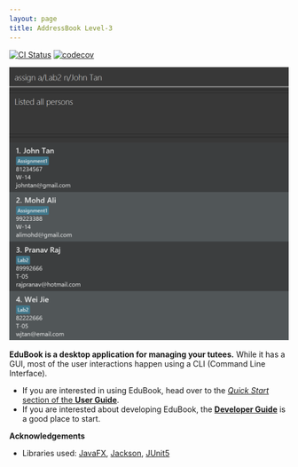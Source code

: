 ```yaml
---
layout: page
title: AddressBook Level-3
---
```


[![CI Status](https://github.com/AY2526S1-CS2103T-W14-1/tp/workflows/Java%20CI/badge.svg)](https://github.com/AY2526S1-CS2103T-W14-1/tp/actions)
[![codecov](https://codecov.io/gh/AY2526S1-CS2103T-W14-1/tp/graph/badge.svg?token=5Y1NVJI9XG)](https://codecov.io/gh/AY2526S1-CS2103T-W14-1/tp)

![Ui](images/Ui.png)

**EduBook is a desktop application for managing your tutees.** While it has a GUI, most of the user interactions happen using a CLI (Command Line Interface).

* If you are interested in using EduBook, head over to the [_Quick Start_ section of the **User Guide**](UserGuide.html#quick-start).
* If you are interested about developing EduBook, the [**Developer Guide**](DeveloperGuide.html) is a good place to start.


**Acknowledgements**

* Libraries used: [JavaFX](https://openjfx.io/), [Jackson](https://github.com/FasterXML/jackson), [JUnit5](https://github.com/junit-team/junit5)
